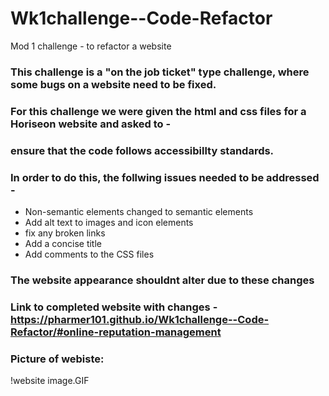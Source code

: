 # Wk1challenge--Code-Refactor
Mod 1 challenge - to refactor a website 

### This challenge is a "on the job ticket" type challenge, where some bugs on a website need to be fixed.

### For this challenge we were given the html and css files for a Horiseon website and asked to - 
### ensure that the code follows accessibillty standards.

### In order to do this, the follwing issues needed to be addressed - 

* Non-semantic elements changed to semantic elements
* Add alt text to images and icon elements
* fix any broken links
* Add a concise title
* Add comments to the CSS files 

### The website appearance shouldnt alter due to these changes

### Link to completed website with changes - https://pharmer101.github.io/Wk1challenge--Code-Refactor/#online-reputation-management

### Picture of webiste:

!website image.GIF 







